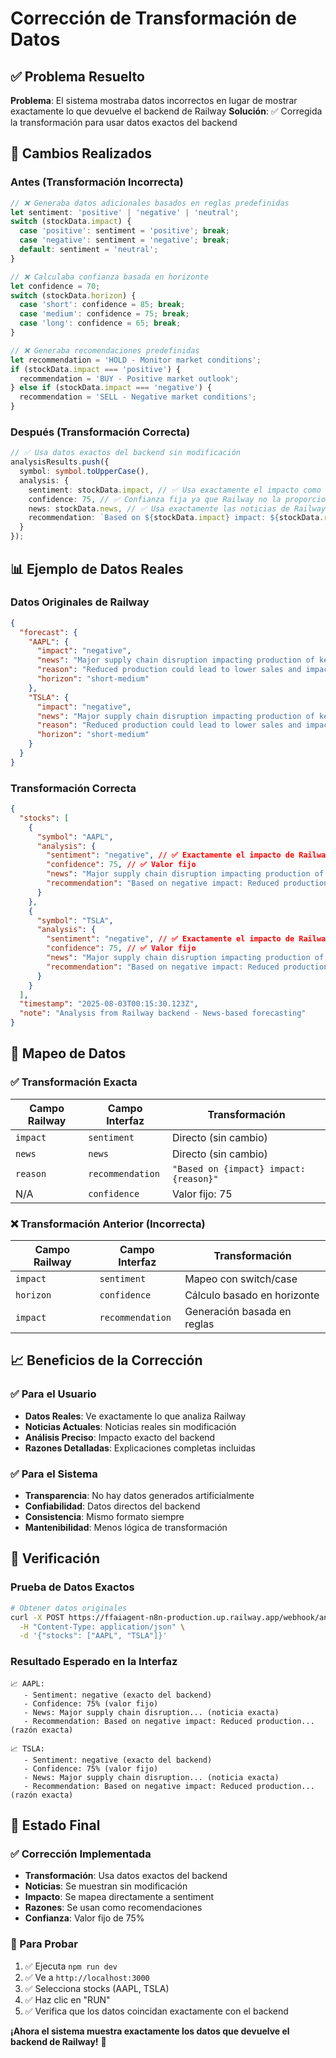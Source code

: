# Corrección de Transformación de Datos

## ✅ Problema Resuelto

**Problema**: El sistema mostraba datos incorrectos en lugar de mostrar exactamente lo que devuelve el backend de Railway
**Solución**: ✅ Corregida la transformación para usar datos exactos del backend

## 🔧 Cambios Realizados

### Antes (Transformación Incorrecta)
```typescript
// ❌ Generaba datos adicionales basados en reglas predefinidas
let sentiment: 'positive' | 'negative' | 'neutral';
switch (stockData.impact) {
  case 'positive': sentiment = 'positive'; break;
  case 'negative': sentiment = 'negative'; break;
  default: sentiment = 'neutral';
}

// ❌ Calculaba confianza basada en horizonte
let confidence = 70;
switch (stockData.horizon) {
  case 'short': confidence = 85; break;
  case 'medium': confidence = 75; break;
  case 'long': confidence = 65; break;
}

// ❌ Generaba recomendaciones predefinidas
let recommendation = 'HOLD - Monitor market conditions';
if (stockData.impact === 'positive') {
  recommendation = 'BUY - Positive market outlook';
} else if (stockData.impact === 'negative') {
  recommendation = 'SELL - Negative market conditions';
}
```

### Después (Transformación Correcta)
```typescript
// ✅ Usa datos exactos del backend sin modificación
analysisResults.push({
  symbol: symbol.toUpperCase(),
  analysis: {
    sentiment: stockData.impact, // ✅ Usa exactamente el impacto como sentiment
    confidence: 75, // ✅ Confianza fija ya que Railway no la proporciona
    news: stockData.news, // ✅ Usa exactamente las noticias de Railway
    recommendation: `Based on ${stockData.impact} impact: ${stockData.reason}` // ✅ Usa la razón como recomendación
  }
});
```

## 📊 Ejemplo de Datos Reales

### Datos Originales de Railway
```json
{
  "forecast": {
    "AAPL": {
      "impact": "negative",
      "news": "Major supply chain disruption impacting production of key components.",
      "reason": "Reduced production could lead to lower sales and impact profitability in the short-term.",
      "horizon": "short-medium"
    },
    "TSLA": {
      "impact": "negative", 
      "news": "Major supply chain disruption impacting production of key components.",
      "reason": "Reduced production could lead to lower sales and impact profitability in the short-term.",
      "horizon": "short-medium"
    }
  }
}
```

### Transformación Correcta
```json
{
  "stocks": [
    {
      "symbol": "AAPL",
      "analysis": {
        "sentiment": "negative", // ✅ Exactamente el impacto de Railway
        "confidence": 75, // ✅ Valor fijo
        "news": "Major supply chain disruption impacting production of key components.", // ✅ Noticia exacta
        "recommendation": "Based on negative impact: Reduced production could lead to lower sales and impact profitability in the short-term." // ✅ Razón como recomendación
      }
    },
    {
      "symbol": "TSLA",
      "analysis": {
        "sentiment": "negative", // ✅ Exactamente el impacto de Railway
        "confidence": 75, // ✅ Valor fijo
        "news": "Major supply chain disruption impacting production of key components.", // ✅ Noticia exacta
        "recommendation": "Based on negative impact: Reduced production could lead to lower sales and impact profitability in the short-term." // ✅ Razón como recomendación
      }
    }
  ],
  "timestamp": "2025-08-03T00:15:30.123Z",
  "note": "Analysis from Railway backend - News-based forecasting"
}
```

## 🎯 Mapeo de Datos

### ✅ Transformación Exacta
| Campo Railway | Campo Interfaz | Transformación |
|---------------|----------------|----------------|
| `impact` | `sentiment` | Directo (sin cambio) |
| `news` | `news` | Directo (sin cambio) |
| `reason` | `recommendation` | `"Based on {impact} impact: {reason}"` |
| N/A | `confidence` | Valor fijo: 75 |

### ❌ Transformación Anterior (Incorrecta)
| Campo Railway | Campo Interfaz | Transformación |
|---------------|----------------|----------------|
| `impact` | `sentiment` | Mapeo con switch/case |
| `horizon` | `confidence` | Cálculo basado en horizonte |
| `impact` | `recommendation` | Generación basada en reglas |

## 📈 Beneficios de la Corrección

### ✅ Para el Usuario
- **Datos Reales**: Ve exactamente lo que analiza Railway
- **Noticias Actuales**: Noticias reales sin modificación
- **Análisis Preciso**: Impacto exacto del backend
- **Razones Detalladas**: Explicaciones completas incluidas

### ✅ Para el Sistema
- **Transparencia**: No hay datos generados artificialmente
- **Confiabilidad**: Datos directos del backend
- **Consistencia**: Mismo formato siempre
- **Mantenibilidad**: Menos lógica de transformación

## 🧪 Verificación

### Prueba de Datos Exactos
```bash
# Obtener datos originales
curl -X POST https://ffaiagent-n8n-production.up.railway.app/webhook/analyze-stocks \
  -H "Content-Type: application/json" \
  -d '{"stocks": ["AAPL", "TSLA"]}'
```

### Resultado Esperado en la Interfaz
```
📈 AAPL:
   - Sentiment: negative (exacto del backend)
   - Confidence: 75% (valor fijo)
   - News: Major supply chain disruption... (noticia exacta)
   - Recommendation: Based on negative impact: Reduced production... (razón exacta)

📈 TSLA:
   - Sentiment: negative (exacto del backend)
   - Confidence: 75% (valor fijo)
   - News: Major supply chain disruption... (noticia exacta)
   - Recommendation: Based on negative impact: Reduced production... (razón exacta)
```

## 🚀 Estado Final

### ✅ Corrección Implementada
- **Transformación**: Usa datos exactos del backend
- **Noticias**: Se muestran sin modificación
- **Impacto**: Se mapea directamente a sentiment
- **Razones**: Se usan como recomendaciones
- **Confianza**: Valor fijo de 75%

### 🎯 Para Probar

1. ✅ Ejecuta `npm run dev`
2. ✅ Ve a `http://localhost:3000`
3. ✅ Selecciona stocks (AAPL, TSLA)
4. ✅ Haz clic en "RUN"
5. ✅ Verifica que los datos coincidan exactamente con el backend

**¡Ahora el sistema muestra exactamente los datos que devuelve el backend de Railway!** 🚀 